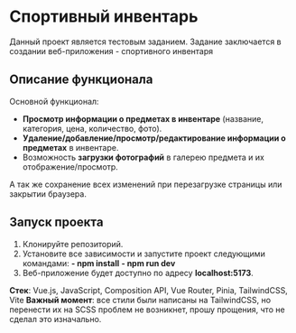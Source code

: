 # Спортивный инвентарь

Данный проект является тестовым заданием. Задание заключается в создании веб-приложения - спортивного инвентаря

## Описание функционала

Основной функционал:
- **Просмотр информации о предметах в инвентаре** (название, категория, цена, количество, фото).
- **Удаление/добавление/просмотр/редактирование информации о предметах** в инвентаре.
- Возможность **загрузки фотографий** в галерею предмета и их отображение/просмотр.

А так же сохранение всех изменений при перезагрузке страницы или закрытии браузера.

## Запуск проекта

1. Клонируйте репозиторий.
2. Установите все зависимости и запустите проект следующими командами:
   **- npm install** 
   **- npm run dev**
3. Веб-приложение будет доступно по адресу **localhost:5173**.

**Стек**: Vue.js, JavaScript, Composition API, Vue Router, Pinia, TailwindCSS, Vite
**Важный момент**: все стили были написаны на TailwindCSS, но перенести их на SCSS проблем не возникнет, прошу прощения, что не сделал это изначально.
